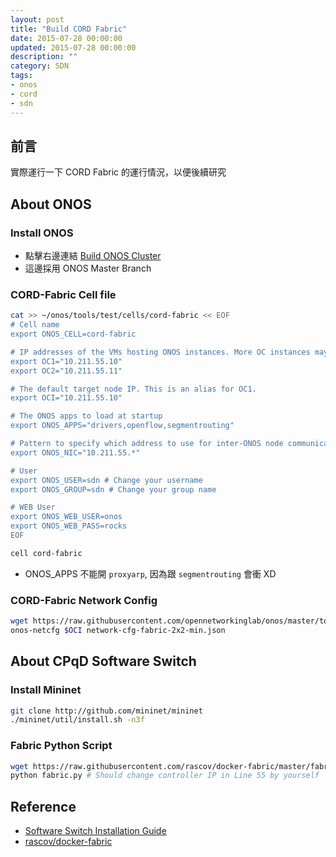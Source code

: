 ```yaml
---
layout: post
title: "Build CORD Fabric"
date: 2015-07-28 00:00:00
updated: 2015-07-28 00:00:00
description: ""
category: SDN
tags:
- onos
- cord
- sdn
---
```


## 前言
實際運行一下 CORD Fabric 的運行情況，以便後續研究

## About ONOS

### Install ONOS
- 點擊右邊連結 [Build ONOS Cluster](http://blog.pichuang.com.tw/build-onos-cluster)
- 這邊採用 ONOS Master Branch

### CORD-Fabric Cell file 
```bash
cat >> ~/onos/tools/test/cells/cord-fabric << EOF
# Cell name
export ONOS_CELL=cord-fabric

# IP addresses of the VMs hosting ONOS instances. More OC instances may be set, if necessary.
export OC1="10.211.55.10"
export OC2="10.211.55.11"

# The default target node IP. This is an alias for OC1.
export OCI="10.211.55.10"

# The ONOS apps to load at startup
export ONOS_APPS="drivers,openflow,segmentrouting"

# Pattern to specify which address to use for inter-ONOS node communication (not used with single-instance core)
export ONOS_NIC="10.211.55.*"

# User
export ONOS_USER=sdn # Change your username
export ONOS_GROUP=sdn # Change your group name

# WEB User
export ONOS_WEB_USER=onos
export ONOS_WEB_PASS=rocks
EOF

cell cord-fabric
```
* ONOS_APPS 不能開 ```proxyarp```, 因為跟 ```segmentrouting``` 會衝 XD

### CORD-Fabric Network Config
```bash
wget https://raw.githubusercontent.com/opennetworkinglab/onos/master/tools/package/config/samples/network-cfg-fabric-2x2-min.json
onos-netcfg $OCI network-cfg-fabric-2x2-min.json
```

## About CPqD Software Switch

### Install Mininet
```bash
git clone http://github.com/mininet/mininet
./mininet/util/install.sh -n3f
```

### Fabric Python Script
```bash
wget https://raw.githubusercontent.com/rascov/docker-fabric/master/fabric.py
python fabric.py # Should change controller IP in Line 55 by yourself
```

## Reference
- [Software Switch Installation Guide](https://wiki.onosproject.org/display/ONOS/Software+Switch+Installation+Guide)
- [rascov/docker-fabric](https://github.com/rascov/docker-fabric)
